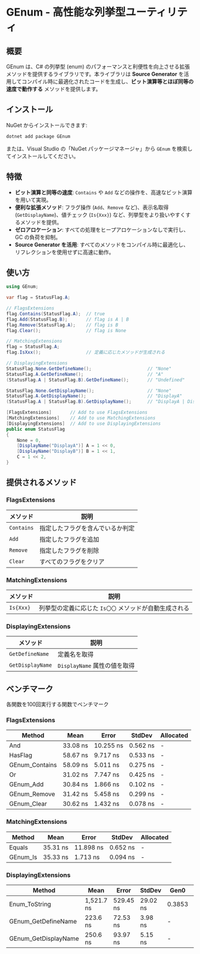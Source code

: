 ﻿# GEnum - 高性能な列挙型ユーティリティ

## 概要

GEnum は、C# の列挙型 (enum) のパフォーマンスと利便性を向上させる拡張メソッドを提供するライブラリです。本ライブラリは **Source Generator** を活用してコンパイル時に最適化されたコードを生成し、**ビット演算等とほぼ同等の速度で動作する** メソッドを提供します。

## インストール

NuGet からインストールできます:

```sh
dotnet add package GEnum
```

または、Visual Studio の「NuGet パッケージマネージャ」から `GEnum` を検索してインストールしてください。

## 特徴

- **ビット演算と同等の速度**: `Contains` や `Add` などの操作を、高速なビット演算を用いて実現。
- **便利な拡張メソッド**: フラグ操作 (`Add`、`Remove` など)、表示名取得 (`GetDisplayName`)、値チェック (`Is{Xxx}`) など、列挙型をより扱いやすくするメソッドを提供。
- **ゼロアロケーション**: すべての処理をヒープアロケーションなしで実行し、GC の負荷を抑制。
- **Source Generator を活用**: すべてのメソッドをコンパイル時に最適化し、リフレクションを使用せずに高速に動作。

## 使い方

```csharp
using GEnum;

var flag = StatusFlag.A;

// FlagsExtensions
flag.Contains(StatusFlag.A);  // true
flag.Add(StatusFlag.B);       // flag is A | B
flag.Remove(StatusFlag.A);    // flag is B
flag.Clear();                 // flag is None

// MatchingExtensions
flag = StatusFlag.A;
flag.IsXxx();                 // 定義に応じたメソッドが生成される

// DisplayingExtensions
StatusFlag.None.GetDefineName();                     // "None"
StatusFlag.A.GetDefineName();                        // "A"
(StatusFlag.A | StatusFlag.B).GetDefineName();       // "Undefined"

StatusFlag.None.GetDisplayName();                    // "None"
StatusFlag.A.GetDisplayName();                       // "DisplayA"
(StatusFlag.A | StatusFlag.B).GetDisplayName();      // "DisplayA | DisplayB"

[FlagsExtensions]       // Add to use FlagsExtensions
[MatchingExtensions]    // Add to use MatchingExtensions
[DisplayingExtensions]  // Add to use DisplayingExtensions
public enum StatusFlag
{
    None = 0,
    [DisplayName("DisplayA")] A = 1 << 0,
    [DisplayName("DisplayB")] B = 1 << 1,
    C = 1 << 2,
}
```

## 提供されるメソッド

### FlagsExtensions

| メソッド       | 説明               |
| ---------- | ---------------- |
| `Contains` | 指定したフラグを含んでいるか判定 |
| `Add`      | 指定したフラグを追加       |
| `Remove`   | 指定したフラグを削除       |
| `Clear`    | すべてのフラグをクリア      |

### MatchingExtensions

| メソッド      | 説明                             |
| --------- | ------------------------------ |
| `Is{Xxx}` | 列挙型の定義に応じた `Is〇〇` メソッドが自動生成される |

### DisplayingExtensions

| メソッド             | 説明                    |
| ---------------- | --------------------- |
| `GetDefineName`  | 定義名を取得                |
| `GetDisplayName` | `DisplayName` 属性の値を取得 |

## ベンチマーク

各関数を100回実行する関数でベンチマーク

### FlagsExtensions

| Method          | Mean     | Error     | StdDev   | Allocated |
| --------------- | -------- | --------- | -------- | --------- |
| And             | 33.08 ns | 10.255 ns | 0.562 ns | -         |
| HasFlag         | 58.67 ns | 9.717 ns  | 0.533 ns | -         |
| GEnum\_Contains | 58.09 ns | 5.011 ns  | 0.275 ns | -         |
| Or              | 31.02 ns | 7.747 ns  | 0.425 ns | -         |
| GEnum\_Add      | 30.84 ns | 1.866 ns  | 0.102 ns | -         |
| GEnum\_Remove   | 31.42 ns | 5.458 ns  | 0.299 ns | -         |
| GEnum\_Clear    | 30.62 ns | 1.432 ns  | 0.078 ns | -         |

### MatchingExtensions

| Method    | Mean     | Error     | StdDev   | Allocated |
| --------- | -------- | --------- | -------- | --------- |
| Equals    | 35.31 ns | 11.898 ns | 0.652 ns | -         |
| GEnum\_Is | 35.33 ns | 1.713 ns  | 0.094 ns | -         |

### DisplayingExtensions

| Method                | Mean       | Error     | StdDev   | Gen0   | Allocated |
| --------------------- | ---------- | --------- | -------- | ------ | --------- |
| Enum\_ToString        | 1,521.7 ns | 529.45 ns | 29.02 ns | 0.3853 | 2424 B    |
| GEnum\_GetDefineName  | 223.6 ns   | 72.53 ns  | 3.98 ns  | -      | -         |
| GEnum\_GetDisplayName | 250.6 ns   | 93.97 ns  | 5.15 ns  | -      | -         |

